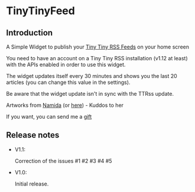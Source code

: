 TinyTinyFeed
============

## Introduction


A Simple Widget to publish your [Tiny Tiny RSS Feeds](http://tt-rss.org) on your home screen

You need to have an account on a Tiny Tiny RSS installation (v1.12 at least) with the APIs enabled in order to use this widget.

The widget updates itself every 30 minutes and shows you the last 20 articles (you can change this value in the settings). 

Be aware that the widget update isn't in sync with the TTRss update.

Artworks from [Namida](https://www.facebook.com/NamidaArt) (or [here](http://boulangermaude.wix.com/namidaart)) - Kuddos to her

If you want, you can send me a [gift](https://www.paypal.com/cgi-bin/webscr?cmd=_s-xclick&hosted_button_id=TPHRD64MV2B5U)

## Release notes

* V1.1:
 
    Correction of the issues #1 #2 #3 #4 #5
* V1.0:

    Initial release.
